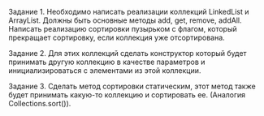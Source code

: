 Задание 1. Необходимо написать реализации коллекций LinkedList и ArrayList.
Должны быть основные методы add, get, remove, addAll.
Написать реализацию сортировки пузырьком с флагом, который прекращает сортировку, если коллекция уже отсортирована.

Задание 2. Для этих коллекций сделать конструктор который будет принимать другую коллекцию
в качестве параметров и инициализироваться с элементами из этой коллекции.

Задание 3. Сделать метод сортировки статическим, этот метод также будет принимать 
какую-то коллекцию и сортировать ее. (Аналогия Collections.sort()). 

 
